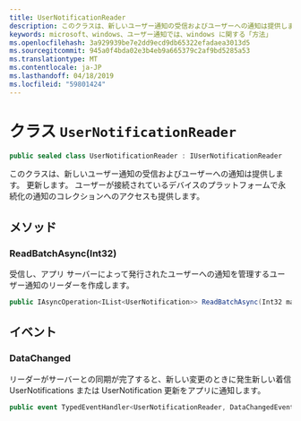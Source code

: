 ```yaml
---
title: UserNotificationReader
description: このクラスは、新しいユーザー通知の受信およびユーザーへの通知は提供します。 更新します。 ユーザーが接続されているデバイスのプラットフォームで永続化の通知のコレクションへのアクセスも提供します。
keywords: microsoft、windows、ユーザー通知では、windows に関する「方法」
ms.openlocfilehash: 3a929939be7e2dd9ecd9db65322efadaea3013d5
ms.sourcegitcommit: 945a0f4bda02e3b4eb9a665379c2af9bd5285a53
ms.translationtype: MT
ms.contentlocale: ja-JP
ms.lasthandoff: 04/18/2019
ms.locfileid: "59801424"
---
```

# <a name="class-usernotificationreader"></a>クラス `UserNotificationReader`

```C#
public sealed class UserNotificationReader : IUserNotificationReader
```

このクラスは、新しいユーザー通知の受信およびユーザーへの通知は提供します。 更新します。 ユーザーが接続されているデバイスのプラットフォームで永続化の通知のコレクションへのアクセスも提供します。  

## <a name="methods"></a>メソッド

### <a name="readbatchasyncint32"></a>ReadBatchAsync(Int32) 
受信し、アプリ サーバーによって発行されたユーザーへの通知を管理するユーザー通知のリーダーを作成します。
```C#
public IAsyncOperation<IList<UserNotification>> ReadBatchAsync(Int32 maxBatchSize)
```

## <a name="events"></a>イベント


### <a name="datachanged"></a>DataChanged
リーダーがサーバーとの同期が完了すると、新しい変更のときに発生新しい着信 UserNotifications または UserNotification 更新をアプリに通知します。 

```C#
public event TypedEventHandler<UserNotificationReader, DataChangedEventArgs> DataChanged
```
